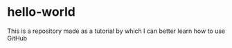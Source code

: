 # hello-world
This is a repository made as a tutorial by which I can better learn how to use GitHub
